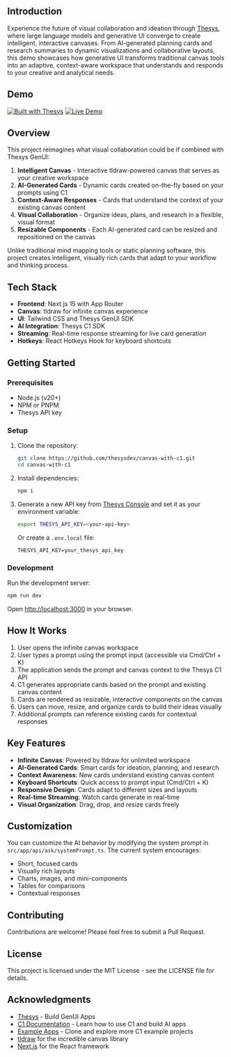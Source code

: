 ## Introduction

Experience the future of visual collaboration and ideation through [Thesys](https://www.thesys.dev/), where large language models and generative UI converge to create intelligent, interactive canvases. From AI-generated planning cards and research summaries to dynamic visualizations and collaborative layouts, this demo showcases how generative UI transforms traditional canvas tools into an adaptive, context-aware workspace that understands and responds to your creative and analytical needs.

## Demo

[![Built with Thesys](https://thesys.dev/built-with-thesys-badge.svg)](https://thesys.dev)
[![Live Demo](https://img.shields.io/badge/Live%20Demo-canvas--with--c1.vercel.app-blue?style=for-the-badge&logo=vercel&logo=link)](https://canvas-with-c1.vercel.app/)

## Overview

This project reimagines what visual collaboration could be if combined with Thesys GenUI:

1. **Intelligent Canvas** - Interactive tldraw-powered canvas that serves as your creative workspace
2. **AI-Generated Cards** - Dynamic cards created on-the-fly based on your prompts using C1
3. **Context-Aware Responses** - Cards that understand the context of your existing canvas content
4. **Visual Collaboration** - Organize ideas, plans, and research in a flexible, visual format
5. **Resizable Components** - Each AI-generated card can be resized and repositioned on the canvas

Unlike traditional mind mapping tools or static planning software, this project creates intelligent, visually rich cards that adapt to your workflow and thinking process.

## Tech Stack

- **Frontend**: Next.js 15 with App Router
- **Canvas**: tldraw for infinite canvas experience
- **UI**: Tailwind CSS and Thesys GenUI SDK
- **AI Integration**: Thesys C1 SDK
- **Streaming**: Real-time response streaming for live card generation
- **Hotkeys**: React Hotkeys Hook for keyboard shortcuts

## Getting Started

### Prerequisites

- Node.js (v20+)
- NPM or PNPM
- Thesys API key

### Setup

1. Clone the repository:

   ```bash
   git clone https://github.com/thesysdev/canvas-with-c1.git
   cd canvas-with-c1
   ```

2. Install dependencies:

   ```bash
   npm i
   ```

3. Generate a new API key from [Thesys Console](https://chat.thesys.dev/console/keys) and set it as your environment variable:

   ```bash
   export THESYS_API_KEY=<your-api-key>
   ```

   Or create a `.env.local` file:

   ```
   THESYS_API_KEY=your_thesys_api_key
   ```

### Development

Run the development server:

```bash
npm run dev
```

Open [http://localhost:3000](http://localhost:3000) in your browser.

## How It Works

1. User opens the infinite canvas workspace
2. User types a prompt using the prompt input (accessible via Cmd/Ctrl + K)
3. The application sends the prompt and canvas context to the Thesys C1 API
4. C1 generates appropriate cards based on the prompt and existing canvas content
5. Cards are rendered as resizable, interactive components on the canvas
6. Users can move, resize, and organize cards to build their ideas visually
7. Additional prompts can reference existing cards for contextual responses

## Key Features

- **Infinite Canvas**: Powered by tldraw for unlimited workspace
- **AI-Generated Cards**: Smart cards for ideation, planning, and research
- **Context Awareness**: New cards understand existing canvas content
- **Keyboard Shortcuts**: Quick access to prompt input (Cmd/Ctrl + K)
- **Responsive Design**: Cards adapt to different sizes and layouts
- **Real-time Streaming**: Watch cards generate in real-time
- **Visual Organization**: Drag, drop, and resize cards freely

## Customization

You can customize the AI behavior by modifying the system prompt in `src/app/api/ask/systemPrompt.ts`. The current system encourages:

- Short, focused cards
- Visually rich layouts
- Charts, images, and mini-components
- Tables for comparisons
- Contextual responses

## Contributing

Contributions are welcome! Please feel free to submit a Pull Request.

## License

This project is licensed under the MIT License - see the LICENSE file for details.

## Acknowledgments

- [Thesys](https://www.thesys.dev/) - Build GenUI Apps
- [C1 Documentation](https://docs.thesys.dev/welcome) - Learn how to use C1 and build AI apps
- [Example Apps](https://github.com/thesysdev/examples/tree/main) - Clone and explore more C1 example projects
- [tldraw](https://tldraw.dev/) for the incredible canvas library
- [Next.js](https://nextjs.org/) for the React framework
